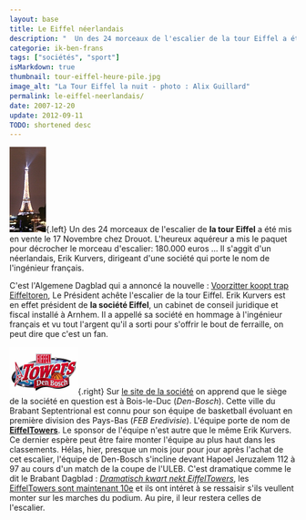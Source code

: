 ```yaml
---
layout: base
title: Le Eiffel néerlandais
description: "  Un des 24 morceaux de l'escalier de la tour Eiffel a été mis en vente le 17 Novembre chez Drouot. L'heureux aquéreur a mis le paquet pour décrocher le mor"
categorie: ik-ben-frans
tags: ["sociétés", "sport"]
isMarkdown: true
thumbnail: tour-eiffel-heure-pile.jpg
image_alt: "La Tour Eiffel la nuit - photo : Alix Guillard"
permalink: le-eiffel-neerlandais/
date: 2007-12-20
update: 2012-09-11
TODO: shortened desc
---
```


![La Tour Eiffel la nuit - photo : Alix Guillard](tour-eiffel-heure-pile.jpg){.left}
Un des 24 morceaux de l'escalier de **la tour Eiffel** a été mis en vente le 17 Novembre chez Drouot. L'heureux aquéreur a mis le paquet pour décrocher le morceau d'escalier: 180.000 euros ...  Il s'aggit d'un néerlandais, Erik Kurvers, dirigeant d'une société qui porte le nom de l'ingénieur français.

C'est l'Algemene Dagblad qui a annoncé la nouvelle : [Voorzitter koopt trap Eiffeltoren](http://www.ad.nl/sport/article1835557.ece), Le Président achête l'escalier de la tour Eiffel. Erik Kurvers est en effet président de **la société Eiffel**, un cabinet de conseil juridique et fiscal installé à Arnhem. Il a appellé sa société en hommage à l'ingénieur français et vu tout l'argent qu'il a sorti pour s'offrir le bout de ferraille, on peut dire que c'est un fan. 

<!--excerpt-->

![Eiffel Towers Den Bosch](eiffel-towers-den-bosch.png){.right} Sur [le site de la société](http://www.eiffel.nl/) on apprend que le siège de la société en question est à Bois-le-Duc (*Den-Bosch*). Cette ville du Brabant Septentrional est connu pour son équipe de basketball évoluant en première division des Pays-Bas (*FEB Eredivisie*). L'équipe porte de nom de **[EiffelTowers](http://www.eiffeltowers.nl/home.html)**. Le sponsor de l'équipe n'est autre que le même Erik Kurvers. Ce dernier espère peut être faire monter l'équipe au plus haut dans les classements. Hélas, hier, presque un mois jour pour jour après l'achat de cet escalier, l'équipe de Den-Bosch s'incline devant Hapoel Jeruzalem 112 à 97 au cours d'un match de la coupe de l'ULEB. C'est dramatique comme le dit le Brabant Dagblad : *[Dramatisch kwart nekt EiffelTowers](http://www.brabantsdagblad.nl/eiffeltowers/2342225/Dramatisch-kwart-nekt-EiffelTowers.ece)*, les [EiffelTowers sont maintenant 10e](http://www.euroleague.net/ulebcup/competition/statistics/teams/accumulated) et ils ont intéret à se ressaisir s'ils veullent monter sur les marches du podium. Au pire, il leur restera celles de l'escalier.

<!-- post notes:
http://afp.google.com/article/ALeqM5iNfODZjxKF3_Ma-upY2knxwBc57Q
--->
